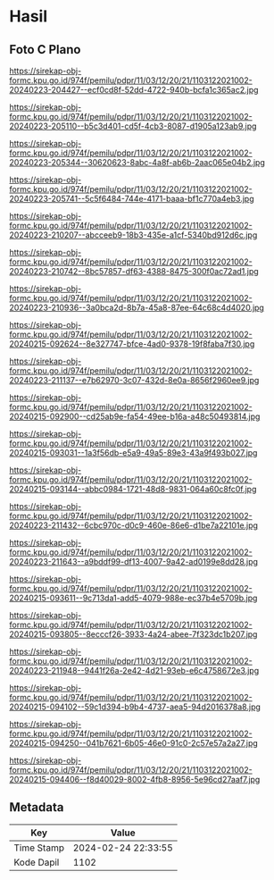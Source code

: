 # Hasil

## Foto C Plano

https://sirekap-obj-formc.kpu.go.id/974f/pemilu/pdpr/11/03/12/20/21/1103122021002-20240223-204427--ecf0cd8f-52dd-4722-940b-bcfa1c365ac2.jpg

https://sirekap-obj-formc.kpu.go.id/974f/pemilu/pdpr/11/03/12/20/21/1103122021002-20240223-205110--b5c3d401-cd5f-4cb3-8087-d1905a123ab9.jpg

https://sirekap-obj-formc.kpu.go.id/974f/pemilu/pdpr/11/03/12/20/21/1103122021002-20240223-205344--30620623-8abc-4a8f-ab6b-2aac065e04b2.jpg

https://sirekap-obj-formc.kpu.go.id/974f/pemilu/pdpr/11/03/12/20/21/1103122021002-20240223-205741--5c5f6484-744e-4171-baaa-bf1c770a4eb3.jpg

https://sirekap-obj-formc.kpu.go.id/974f/pemilu/pdpr/11/03/12/20/21/1103122021002-20240223-210207--abcceeb9-18b3-435e-a1cf-5340bd912d6c.jpg

https://sirekap-obj-formc.kpu.go.id/974f/pemilu/pdpr/11/03/12/20/21/1103122021002-20240223-210742--8bc57857-df63-4388-8475-300f0ac72ad1.jpg

https://sirekap-obj-formc.kpu.go.id/974f/pemilu/pdpr/11/03/12/20/21/1103122021002-20240223-210936--3a0bca2d-8b7a-45a8-87ee-64c68c4d4020.jpg

https://sirekap-obj-formc.kpu.go.id/974f/pemilu/pdpr/11/03/12/20/21/1103122021002-20240215-092624--8e327747-bfce-4ad0-9378-19f8faba7f30.jpg

https://sirekap-obj-formc.kpu.go.id/974f/pemilu/pdpr/11/03/12/20/21/1103122021002-20240223-211137--e7b62970-3c07-432d-8e0a-8656f2960ee9.jpg

https://sirekap-obj-formc.kpu.go.id/974f/pemilu/pdpr/11/03/12/20/21/1103122021002-20240215-092900--cd25ab9e-fa54-49ee-b16a-a48c50493814.jpg

https://sirekap-obj-formc.kpu.go.id/974f/pemilu/pdpr/11/03/12/20/21/1103122021002-20240215-093031--1a3f56db-e5a9-49a5-89e3-43a9f493b027.jpg

https://sirekap-obj-formc.kpu.go.id/974f/pemilu/pdpr/11/03/12/20/21/1103122021002-20240215-093144--abbc0984-1721-48d8-9831-064a60c8fc0f.jpg

https://sirekap-obj-formc.kpu.go.id/974f/pemilu/pdpr/11/03/12/20/21/1103122021002-20240223-211432--6cbc970c-d0c9-460e-86e6-d1be7a22101e.jpg

https://sirekap-obj-formc.kpu.go.id/974f/pemilu/pdpr/11/03/12/20/21/1103122021002-20240223-211643--a9bddf99-df13-4007-9a42-ad0199e8dd28.jpg

https://sirekap-obj-formc.kpu.go.id/974f/pemilu/pdpr/11/03/12/20/21/1103122021002-20240215-093611--9c713da1-add5-4079-988e-ec37b4e5709b.jpg

https://sirekap-obj-formc.kpu.go.id/974f/pemilu/pdpr/11/03/12/20/21/1103122021002-20240215-093805--8ecccf26-3933-4a24-abee-7f323dc1b207.jpg

https://sirekap-obj-formc.kpu.go.id/974f/pemilu/pdpr/11/03/12/20/21/1103122021002-20240223-211948--9441f26a-2e42-4d21-93eb-e6c4758672e3.jpg

https://sirekap-obj-formc.kpu.go.id/974f/pemilu/pdpr/11/03/12/20/21/1103122021002-20240215-094102--59c1d394-b9b4-4737-aea5-94d2016378a8.jpg

https://sirekap-obj-formc.kpu.go.id/974f/pemilu/pdpr/11/03/12/20/21/1103122021002-20240215-094250--041b7621-6b05-46e0-91c0-2c57e57a2a27.jpg

https://sirekap-obj-formc.kpu.go.id/974f/pemilu/pdpr/11/03/12/20/21/1103122021002-20240215-094406--f8d40029-8002-4fb8-8956-5e96cd27aaf7.jpg


## Metadata

| Key        | Value               |
| ---------- | ------------------- |
| Time Stamp | 2024-02-24 22:33:55 |
| Kode Dapil | 1102                |



